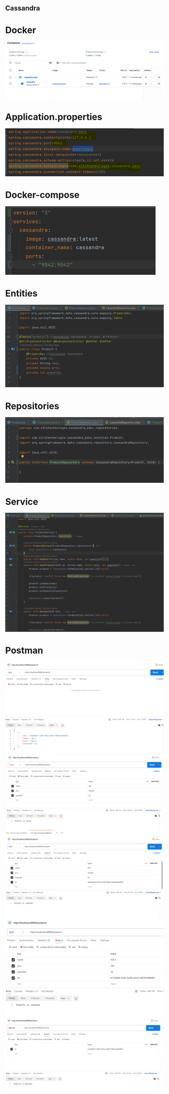 ## Cassandra
# Docker
<img src="assets/1.png" /> <br>
# Application.properties
<img src="assets/2.png" /> <br>
# Docker-compose
<img src="assets/3.png" /> <br>
# Entities
<img src="assets/4.png" /> <br>
# Repositories
<img src="assets/5.png" /> <br>
# Service
<img src="assets/6.png" /> <br>
# Postman
<img src="assets/7.png" /> <br>
<img src="assets/8.png" /> <br>
<img src="assets/9.png" /> <br>
<img src="assets/10.png" /> <br>
<img src="assets/11.png" /> <br>